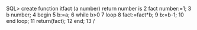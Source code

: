 SQL> create function itfact (a number) return number is 
2	fact number:=1; 
3	b number; 
4	begin 
5	b:=a; 
6	while b>0 
7	loop 
8	fact:=fact*b; 
9	b:=b-1; 
10	end loop; 
11	return(fact); 
12	end; 
13	/ 
